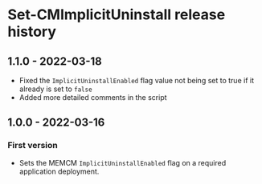 # Set-CMImplicitUninstall release history

## 1.1.0 - 2022-03-18

* Fixed the `ImplicitUninstallEnabled` flag value not being set to true if it already is set to `false`
* Added more detailed comments in the script

## 1.0.0 - 2022-03-16

### First version

* Sets the MEMCM `ImplicitUninstallEnabled` flag on a required application deployment.
